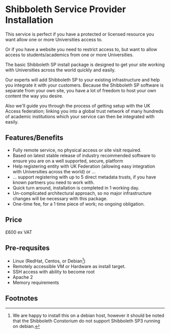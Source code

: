 # Shibboleth Service Provider Installation

This service is perfect if you have a protected or licensed resource you want
allow one or more Universities access to.

Or if you have a website you need to restrict access to, but want to allow
access to students/academics from one or more Universities.

The basic Shibboleth SP install package is designed to get your site working
with Universities across the world quickly and easily.

Our experts will add Shibboleth SP to your existing infrastructure and help you
integrate it with your customers. Because the Shibboleth SP software is
separate from your own site, you have a lot of freedom to host your own content
the way you desire.

Also we'll guide you through the process of getting setup with the UK Access
federation; linking you into a global trust network of many hundreds of
academic institutions which your service can then be integrated with easily.

## Features/Benefits

* Fully remote service, no physical access or site visit required.
* Based on latest stable release of industry recommended software to ensure you are on a well supported, secure, platform
* Help registering entity with UK Federation (allowing easy integration with Universities across the world)  or ...
* ... support registering with up to 5 direct metadata trusts, if you have known partners you need to work with.
* Quick turn around, installation is completed in 1 working day.
* Un-complicated architectural approach, so no major infrastructure changes will be necessary with this package.
* One-time fee, for a 1 time piece of work; no ongoing obligation.

## Price

£600 ex VAT

## Pre-requsites

* Linux (RedHat, Centos, or Debian[^1])
* Remotely accessible VM or Hardware as install target.
* SSH access with ability to become root
* Apache 2
* Memory requirements

## Footnotes

[^1]: We are happy to install this on a debian host, however it should be noted that the Shibboleth Constorium do not support Shibboleth SP3 running on debian.

